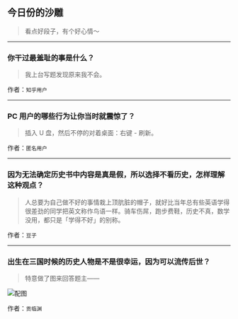 ## 今日份的沙雕

> 看点好段子，有个好心情～


 
---

### 你干过最羞耻的事是什么？

> 我上台写题发现原来我不会。


作者：`知乎用户`

---

### PC 用户的哪些行为让你当时就震惊了？

> 插入 U 盘，然后不停的对着桌面：右键 - 刷新。


作者：`匿名用户`

---

### 因为无法确定历史书中内容是真是假，所以选择不看历史，怎样理解这种观点？

> 人总要为自己做不好的事情栽上顶肮脏的帽子，就好比当年总有些英语学得很差劲的同学把英文称作鸟语一样。骑车伤屌，跑步费鞋，历史不真，数学没用，都只是「学得不好」的别称。


作者：`豆子`

---

### 出生在三国时候的历史人物是不是很幸运，因为可以流传后世？

> 特意做了图来回答题主——



![配图](http://pic3.zhimg.com/70/e0869919135e73c4170ee635d6e9cb4e_b.jpg)


作者：`贡临渊`